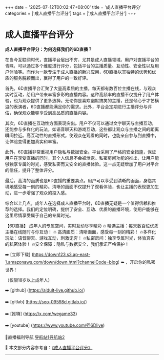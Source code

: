 +++
date = '2025-07-12T00:02:47+08:00'
title = '成人直播平台评分'
categories = ['成人直播平台评分']
tags = ['成人直播平台评分']
+++

# 成人直播平台评分

**成人直播平台评分：为何选择我们的6D直播？**

在当今互联网时代，直播平台层出不穷，尤其是成人直播领域。用户对直播平台的青睐，可以通过多个维度进行评分，包括平台的主播质量、互动性、安全性以及用户体验等。而作为一款专注于成人直播的新兴应用，6D直播以其独特的优势和优质的服务脱颖而出，赢得了用户的一致好评。

首先，6D直播平台汇聚了大量高素质的主播。每天都有数百位主播在线，与观众实时互动，给用户带来丰富多彩的直播内容。这种高频率的直播不仅提升了用户体验，也为观众提供了更多选择。无论你是喜欢幽默搞笑的主播，还是倾心于才艺横溢的表演者，6D直播都能满足你的需求。此外，平台会定期进行主播评分与评估，确保观众能够享受到高品质的直播内容。

其次，6D直播在互动性方面表现突出。用户不仅可以通过文字聊天与主播互动，还能参与多样化的玩法，如语音聊天和游戏互动，这些都让观众与主播之间的距离瞬间拉近。高互动性的直播形式，使观众在观看的同时，也能亲自参与到直播中，让体验变得更加真实和丰富。

此外，6D直播非常重视用户隐私与数据安全。平台采用了严格的安全措施，保证用户在享受直播的同时，其个人信息不会被泄露。私密房间功能的推出，让用户能够独享专属的时光，感受私密而又安全的直播体验。这一点无疑增加了用户对平台的信任，提升了整体评分。

最后，高清的画质也是6D直播的重要卖点。用户可以享受到清晰的画面，身临其境地感受每一刻的精彩。清晰的画面不仅提升了观看体验，也让主播的表现更加生动，进一步增强了观众的投入感。

综合以上几点，成年人在选择成人直播平台时，6D直播无疑是一个值得信赖和推荐的选择。我们的定位明确，提供了安全、互动、优质的直播环境，使用户能够在这里尽情享受属于自己的专属时光。

【6D直播】
成年人的专属空间，实时互动尽享精彩
🔥 精选主播：每天数百位优质主播在线随时与你互动！
🔥 高清画质：清晰画面，感受每一刻的精彩！
🔥多样化玩法：语音聊天、游戏互动，刺激无穷！
🔥私密房间：独享专属时光，体验真实的私密体验！
🔥安全保障：隐私与数据安全，我们承诺严格保护！

➡️ [立即下载] (https://down123.s3.ap-east-1.amazonaws.com/down/down.html?channelCode=blog) ⬅️ ，开启你的私密世界！

（仅限18岁以上成年人）

➡️ [github] (https://aldult-live.github.io/)

➡️ [gitlab] (https://seo-09598d.gitlab.io/)

➡️ [推特] (https://x.com/wegame33)

➡️ [youtube] (https://www.youtube.com/@6Dlive)

🔞直播福利导航   [导航站1](https://webstack-86085a.gitlab.io/)[导航站2](https://onlygit123-2.github.io/)


📘 本文部分内容参考自：[《成人直播平台评分》](https://github.com/bantangzhibo66688/live)

---
